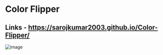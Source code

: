 # Color Flipper
## Links  - https://sarojkumar2003.github.io/Color-Flipper/
![image](https://github.com/sarojkumar2003/Color-Flipper/assets/90202990/0716415a-ed95-4314-bb93-5890cdbb9d3c)
